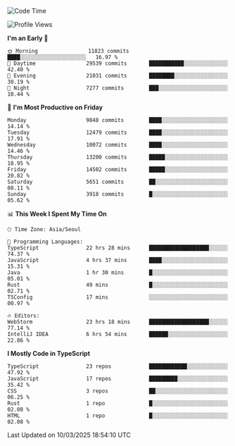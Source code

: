 <!--START_SECTION:waka-->
![Code Time](http://img.shields.io/badge/Code%20Time-7%2C410%20hrs%2035%20mins-blue)

![Profile Views](http://img.shields.io/badge/Profile%20Views-0-blue)

**I'm an Early 🐤** 

```text
🌞 Morning                11823 commits       ████░░░░░░░░░░░░░░░░░░░░░   16.97 % 
🌆 Daytime                29539 commits       ███████████░░░░░░░░░░░░░░   42.40 % 
🌃 Evening                21031 commits       ████████░░░░░░░░░░░░░░░░░   30.19 % 
🌙 Night                  7277 commits        ███░░░░░░░░░░░░░░░░░░░░░░   10.44 % 
```
📅 **I'm Most Productive on Friday** 

```text
Monday                   9848 commits        ████░░░░░░░░░░░░░░░░░░░░░   14.14 % 
Tuesday                  12479 commits       ████░░░░░░░░░░░░░░░░░░░░░   17.91 % 
Wednesday                10072 commits       ████░░░░░░░░░░░░░░░░░░░░░   14.46 % 
Thursday                 13200 commits       █████░░░░░░░░░░░░░░░░░░░░   18.95 % 
Friday                   14502 commits       █████░░░░░░░░░░░░░░░░░░░░   20.82 % 
Saturday                 5651 commits        ██░░░░░░░░░░░░░░░░░░░░░░░   08.11 % 
Sunday                   3918 commits        █░░░░░░░░░░░░░░░░░░░░░░░░   05.62 % 
```


📊 **This Week I Spent My Time On** 

```text
🕑︎ Time Zone: Asia/Seoul

💬 Programming Languages: 
TypeScript               22 hrs 28 mins      ███████████████████░░░░░░   74.37 % 
JavaScript               4 hrs 37 mins       ████░░░░░░░░░░░░░░░░░░░░░   15.31 % 
Java                     1 hr 30 mins        █░░░░░░░░░░░░░░░░░░░░░░░░   05.01 % 
Rust                     49 mins             █░░░░░░░░░░░░░░░░░░░░░░░░   02.71 % 
TSConfig                 17 mins             ░░░░░░░░░░░░░░░░░░░░░░░░░   00.97 % 

🔥 Editors: 
WebStorm                 23 hrs 18 mins      ███████████████████░░░░░░   77.14 % 
IntelliJ IDEA            6 hrs 54 mins       ██████░░░░░░░░░░░░░░░░░░░   22.86 % 
```

**I Mostly Code in TypeScript** 

```text
TypeScript               23 repos            ████████████░░░░░░░░░░░░░   47.92 % 
JavaScript               17 repos            █████████░░░░░░░░░░░░░░░░   35.42 % 
CSS                      3 repos             ██░░░░░░░░░░░░░░░░░░░░░░░   06.25 % 
Rust                     1 repo              █░░░░░░░░░░░░░░░░░░░░░░░░   02.08 % 
HTML                     1 repo              █░░░░░░░░░░░░░░░░░░░░░░░░   02.08 % 
```




 Last Updated on 10/03/2025 18:54:10 UTC
<!--END_SECTION:waka-->
